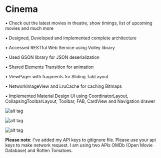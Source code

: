 ﻿# Cinema

• Check out the latest movies in theatre, show timings, list of upcoming movies and much more

• Designed, Developed and implemented complete architecture

• Accessed RESTful Web Service using Volley library

• Used GSON library for JSON deserialization

• Shared Elements Transition for animation

• ViewPager with fragments for Sliding TabLayout

• NetworkImageView and LruCache for caching Bitmaps

• Implemented Material Design UI using CoordinatorLayout, CollapsingToolbarLayout, Toolbar, FAB, CardView and Navigation drawer

![alt tag](https://cloud.githubusercontent.com/assets/10542452/14229130/8b9c73d6-f8f8-11e5-8da9-dc64c55c1f5c.PNG)

![alt tag](https://cloud.githubusercontent.com/assets/10542452/14229072/327cd300-f8f7-11e5-9f8f-571479aff497.PNG)

![alt tag](https://cloud.githubusercontent.com/assets/10542452/14229134/ad00a42a-f8f8-11e5-9327-078e00ac0c6e.png)

**Please note**: I've added my API keys to gitignore file. Please use your api keys to make network request. I am using two APIs OMDb (Open Movie Database) and Rotten Tomatoes.

